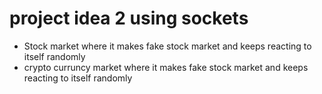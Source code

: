 # project idea 2 using sockets
- Stock market where it makes fake stock market and keeps reacting to itself randomly 
- crypto curruncy market   where it makes fake stock market and keeps reacting to itself randomly 
